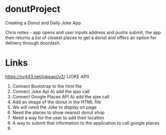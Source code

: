 # donutProject
Creating a Donut and Daily Joke App


Chris notes - app opens and user inputs address and pushs submit, the app then returns a list of closest places to get a donut and offers an option for delivery through doordash.


# Links
https://sv443.net/jokeapi/v2/ (JOKE API)


1) Connect Bootstrap to the html file
2) Connect Joke Api
        A) add the ajax call 
3) Connect Google Places API
        A) add the ajax call 
4) Add an image of the donut in the HTML file
5) We will need the Joke to display on page
6) Need the places to show nearest donut shop
7) Need a way for the user to add their location
8) A way to submit that information to the application to call google places
9) 